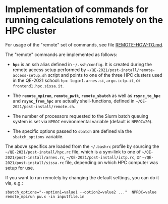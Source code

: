 # Implementation of commands for running calculations remotely on the HPC cluster

For usage of the "remote" set of commands, see file [REMOTE-HOW-TO.md](./REMOTE-HOW-TO.md).

The "remote" commands are implemented as follows:
* **`hpc`** is an ssh alias defined in `~/.ssh/config`. It is created
   during the remote access setup performed by
   `~/QE-2021/post-install/remote-access-setup.sh` script and points
   to one of the three HPC clusters used in the QE-2021 school:
   `hpc-login1.arnes.si`, `argo.ictp.it`, or
   `frontend1.hpc.sissa.it`.

* The **`remote_mpirun`**, **`remote_pwtk`**, **`remote_sbatch`** as
  well as **`rsync_to_hpc`** and **`rsync_from_hpc`** are actually
  shell-functions, defined in `~/QE-2021/post-install/remote.sh`.
  
* The number of processors requested to the Slurm batch queuing system
  is set via `NPROC` environmental variable (default is `NPROC=20`).
  
* The specific options passed to `sbatch` are defined via the
  `sbatch_options` variable. 

The above specifics are loaded from the `~/.bashrc` profile by
sourcing the `~/QE-2021/post-install/hpc.rc` file, which is a sym-link
to one of `~/QE-2021/post-install/arnes.rc`,
`~/QE-2021/post-install/ictp.rc`, or `~/QE-2021/post-install/sissa.rc`
file, depending on which HPC computer was setup for use.
  
If you want to run remotely by changing the default settings, you can do it via, e.g.:

    sbatch_options="--option1=value1 --option2=value2 ..."  NPROC=value  remote_mpirun pw.x -in inputfile.in
  
